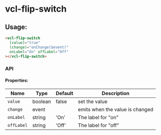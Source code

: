 # vcl-flip-switch

## Usage:

```html
<vcl-flip-switch
  [value]="true"
  (change)="onChange($event)"
  onLabel="On" offLabel="Off"
></vcl-flip-switch>
```

### API

#### Properties:

Name       | Type    | Default | Description
---------- | ------- | ------- | -------------------------------
`value`    | boolean | false   | set the value
`change`   | event   |         | emits when the value is changed
`onLabel`  | string  | 'On'    | The label for "on"
`offLabel` | string  | 'Off'   | The label for "off"
